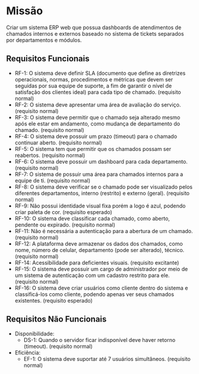 ﻿

# Missão

Criar um sistema ERP web que possua dashboards de atendimentos de chamados internos e externos baseado no sistema de tickets separados por departamentos e módulos.

## Requisitos Funcionais

-   RF-1: O sistema deve definir SLA (documento que define as diretrizes operacionais, normas, procedimentos e métricas que devem ser seguidas por sua equipe de suporte, a fim de garantir o nível de satisfação dos clientes ideal) para cada tipo de chamado. (requisito normal)
-   RF-2: O sistema deve apresentar uma área de avaliação do serviço. (requisito normal)
-   RF-3: O sistema deve permitir que o chamado seja alterado mesmo após ele estar em andamento, como mudança de departamento do chamado. (requisito normal)
-   RF-4: O sistema deve possuir um prazo (timeout) para o chamado continuar aberto. (requisito normal)
-   RF-5: O sistema tem que permitir que os chamados possam ser reabertos. (requisito normal)
-   RF-6: O sistema deve possuir um dashboard para cada departamento. (requisito normal)
-   RF-7: O sistema de possuir uma área para chamados internos para a equipe de ti. (requisito normal)
-   RF-8: O sistema deve verificar se o chamado pode ser visualizado pelos diferentes departamentos, interno (restrito) e externo (geral). (requisito normal)
-   RF-9: Não possui identidade visual fixa porém a logo é azul, podendo criar paleta de cor. (requisito esperado)
-   RF-10: O sistema deve classificar cada chamado, como aberto, pendente ou expirado. (requisito normal)
-   RF-11: Não é necessária a autenticação para a abertura de um chamado. (requisito normal)
-   RF-12: A plataforma deve armazenar os dados dos chamados, como nome, número de celular, departamento (pode ser alterado), técnico. (requisito normal)
-   RF-14: Acessibilidade para deficientes visuais. (requisito excitante)
-   RF-15: O sistema deve possuir um cargo de administrador por meio de um sistema de autenticação com um cadastro restrito para ele. (requisito normal)
-   RF-16: O sistema deve criar usuários como cliente dentro do sistema e classificá-los como cliente, podendo apenas ver seus chamados existentes. (requisito esperado)

## Requisitos Não Funcionais

-   Disponibilidade:
    -   DS-1: Quando o servidor ficar indisponível deve haver retorno (timeout). (requisito normal)
-   Eficiência:
    -   EF-1: O sistema deve suportar até 7 usuários simultâneos. (requisito normal)
